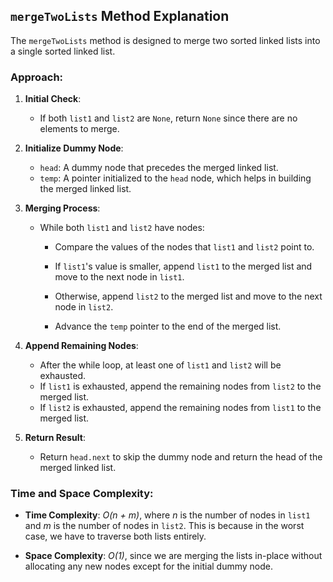 
## `mergeTwoLists` Method Explanation

The `mergeTwoLists` method is designed to merge two sorted linked lists into a single sorted linked list.

### Approach:

1. **Initial Check**:
    - If both `list1` and `list2` are `None`, return `None` since there are no elements to merge.

2. **Initialize Dummy Node**:
    - `head`: A dummy node that precedes the merged linked list.
    - `temp`: A pointer initialized to the `head` node, which helps in building the merged linked list.

3. **Merging Process**:
    - While both `list1` and `list2` have nodes:

        - Compare the values of the nodes that `list1` and `list2` point to.
        
        - If `list1`'s value is smaller, append `list1` to the merged list and move to the next node in `list1`.
        
        - Otherwise, append `list2` to the merged list and move to the next node in `list2`.
        
        - Advance the `temp` pointer to the end of the merged list.

4. **Append Remaining Nodes**:
    - After the while loop, at least one of `list1` and `list2` will be exhausted.
    - If `list1` is exhausted, append the remaining nodes from `list2` to the merged list.
    - If `list2` is exhausted, append the remaining nodes from `list1` to the merged list.

5. **Return Result**:
    - Return `head.next` to skip the dummy node and return the head of the merged linked list.

### Time and Space Complexity:

- **Time Complexity**: <i>O(n + m)</i>, where <i>n</i> is the number of nodes in `list1` and <i>m</i>  is the number of nodes in `list2`. This is because in the worst case, we have to traverse both lists entirely.
  
- **Space Complexity**: <i>O(1)</i>, since we are merging the lists in-place without allocating any new nodes except for the initial dummy node.